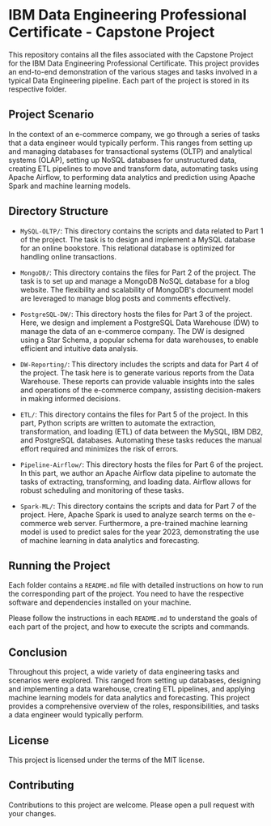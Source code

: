 # IBM Data Engineering Professional Certificate - Capstone Project

This repository contains all the files associated with the Capstone Project for the IBM Data Engineering Professional Certificate. This project provides an end-to-end demonstration of the various stages and tasks involved in a typical Data Engineering pipeline. Each part of the project is stored in its respective folder.

## Project Scenario

In the context of an e-commerce company, we go through a series of tasks that a data engineer would typically perform. This ranges from setting up and managing databases for transactional systems (OLTP) and analytical systems (OLAP), setting up NoSQL databases for unstructured data, creating ETL pipelines to move and transform data, automating tasks using Apache Airflow, to performing data analytics and prediction using Apache Spark and machine learning models.

## Directory Structure

- `MySQL-OLTP/`: This directory contains the scripts and data related to Part 1 of the project. The task is to design and implement a MySQL database for an online bookstore. This relational database is optimized for handling online transactions.

- `MongoDB/`: This directory contains the files for Part 2 of the project. The task is to set up and manage a MongoDB NoSQL database for a blog website. The flexibility and scalability of MongoDB's document model are leveraged to manage blog posts and comments effectively.

- `PostgreSQL-DW/`: This directory hosts the files for Part 3 of the project. Here, we design and implement a PostgreSQL Data Warehouse (DW) to manage the data of an e-commerce company. The DW is designed using a Star Schema, a popular schema for data warehouses, to enable efficient and intuitive data analysis.

- `DW-Reporting/`: This directory includes the scripts and data for Part 4 of the project. The task here is to generate various reports from the Data Warehouse. These reports can provide valuable insights into the sales and operations of the e-commerce company, assisting decision-makers in making informed decisions.

- `ETL/`: This directory contains the files for Part 5 of the project. In this part, Python scripts are written to automate the extraction, transformation, and loading (ETL) of data between the MySQL, IBM DB2, and PostgreSQL databases. Automating these tasks reduces the manual effort required and minimizes the risk of errors.

- `Pipeline-Airflow/`: This directory hosts the files for Part 6 of the project. In this part, we author an Apache Airflow data pipeline to automate the tasks of extracting, transforming, and loading data. Airflow allows for robust scheduling and monitoring of these tasks.

- `Spark-ML/`: This directory contains the scripts and data for Part 7 of the project. Here, Apache Spark is used to analyze search terms on the e-commerce web server. Furthermore, a pre-trained machine learning model is used to predict sales for the year 2023, demonstrating the use of machine learning in data analytics and forecasting.

## Running the Project

Each folder contains a `README.md` file with detailed instructions on how to run the corresponding part of the project. You need to have the respective software and dependencies installed on your machine. 

Please follow the instructions in each `README.md` to understand the goals of each part of the project, and how to execute the scripts and commands.

## Conclusion

Throughout this project, a wide variety of data engineering tasks and scenarios were explored. This ranged from setting up databases, designing and implementing a data warehouse, creating ETL pipelines, and applying machine learning models for data analytics and forecasting. This project provides a comprehensive overview of the roles, responsibilities, and tasks a data engineer would typically perform.

## License

This project is licensed under the terms of the MIT license.

## Contributing

Contributions to this project are welcome. Please open a pull request with your changes.
